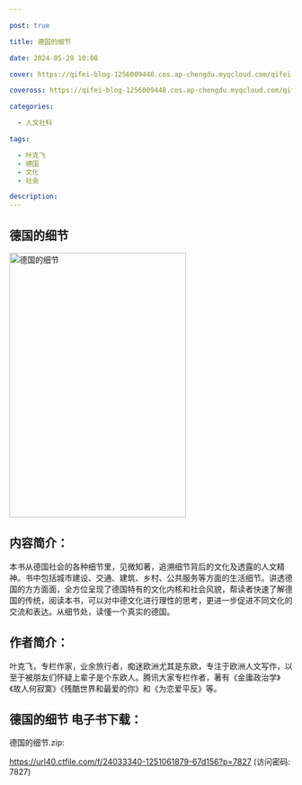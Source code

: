 ```yaml
---

post: true

title: 德国的细节

date: 2024-05-29 10:08

cover: https://qifei-blog-1256009448.cos.ap-chengdu.myqcloud.com/qifei-blog/65bb5388871b83018a21cf6c.jpg

coveross: https://qifei-blog-1256009448.cos.ap-chengdu.myqcloud.com/qifei-blog/65bb5388871b83018a21cf6c.jpg

categories:

  - 人文社科

tags:

  - 叶克飞
  - 德国
  - 文化
  - 社会

description:
---
```




## 德国的细节
<img alt="德国的细节 " class="aligncenter loaded" data-was-processed="true" decoding="async" fetchpriority="high" height="471" src="https://qifei-blog-1256009448.cos.ap-chengdu.myqcloud.com/qifei-blog/65bb5388871b83018a21cf6c.jpg " style="cursor: zoom-in;" width="314"/>

## 内容简介：

本书从德国社会的各种细节里，见微知著，追溯细节背后的文化及透露的人文精神。书中包括城市建设、交通、建筑、乡村、公共服务等方面的生活细节。讲透德国的方方面面，全方位呈现了德国特有的文化内核和社会风貌，帮读者快速了解德国的传统，阅读本书，可以对中德文化进行理性的思考，更进一步促进不同文化的交流和表达。从细节处，读懂一个真实的德国。

## 作者简介：

叶克飞，专栏作家，业余旅行者，痴迷欧洲尤其是东欧，专注于欧洲人文写作，以至于被朋友们怀疑上辈子是个东欧人。腾讯大家专栏作者，著有《金庸政治学》《故人何寂寞》《残酷世界和最爱的你》和《为恋爱平反》等。

## 德国的细节 电子书下载：


德国的细节.zip: 

https://url40.ctfile.com/f/24033340-1251061879-67d156?p=7827 (访问密码: 7827)